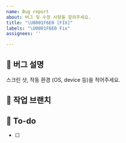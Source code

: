 ```yaml
---
name: Bug report
about: 버그 및 수정 사항을 알려주세요.
title: "\U0001F6E0️ [FIX]"
labels: "\U0001F6E0️ Fix"
assignees: ''

---
```


## 🐞 버그 설명
스크린 샷, 작동 환경 (OS, device 등)을 적어주세요.


## 👛 작업 브랜치


## 📝 To-do
- [ ]
